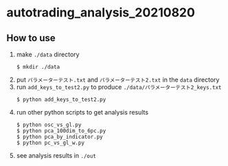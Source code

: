# autotrading_analysis_20210820

## How to use

1. make `./data` directory
   ```
   $ mkdir ./data
   ```
2. put `パラメーターテスト.txt` and `パラメーターテスト2.txt` in the `data` directory
3. run `add_keys_to_test2.py` to produce `./data/パラメーターテスト2_keys.txt`
   ```
   $ python add_keys_to_test2.py
   ```
4. run other python scripts to get analysis results
   ```
   $ python osc_vs_gl.py
   $ python pca_100dim_to_6pc.py
   $ python pca_by_indicator.py
   $ python pc_vs_gl_w.py
   ```
5. see analysis results in `./out`
